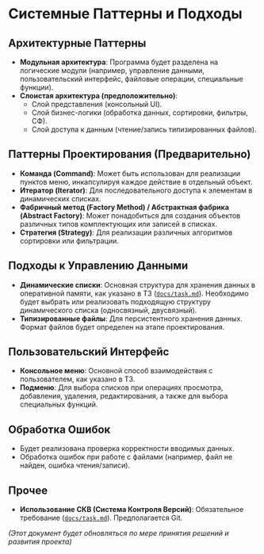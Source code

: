 # Системные Паттерны и Подходы

## Архитектурные Паттерны
- **Модульная архитектура**: Программа будет разделена на логические модули (например, управление данными, пользовательский интерфейс, файловые операции, специальные функции).
- **Слоистая архитектура (предположительно)**:
    - Слой представления (консольный UI).
    - Слой бизнес-логики (обработка данных, сортировки, фильтры, СФ).
    - Слой доступа к данным (чтение/запись типизированных файлов).

## Паттерны Проектирования (Предварительно)
- **Команда (Command)**: Может быть использован для реализации пунктов меню, инкапсулируя каждое действие в отдельный объект.
- **Итератор (Iterator)**: Для последовательного доступа к элементам в динамических списках.
- **Фабричный метод (Factory Method) / Абстрактная фабрика (Abstract Factory)**: Может понадобиться для создания объектов различных типов комплектующих или записей в списках.
- **Стратегия (Strategy)**: Для реализации различных алгоритмов сортировки или фильтрации.

## Подходы к Управлению Данными
- **Динамические списки**: Основная структура для хранения данных в оперативной памяти, как указано в ТЗ ([`docs/task.md`](../docs/task.md:1)). Необходимо будет выбрать или реализовать подходящую структуру динамического списка (односвязный, двусвязный).
- **Типизированные файлы**: Для персистентного хранения данных. Формат файлов будет определен на этапе проектирования.

## Пользовательский Интерфейс
- **Консольное меню**: Основной способ взаимодействия с пользователем, как указано в ТЗ.
- **Подменю**: Для выбора списков при операциях просмотра, добавления, удаления, редактирования, а также для выбора специальных функций.

## Обработка Ошибок
- Будет реализована проверка корректности вводимых данных.
- Обработка ошибок при работе с файлами (например, файл не найден, ошибка чтения/записи).

## Прочее
- **Использование СКВ (Система Контроля Версий)**: Обязательное требование ([`docs/task.md`](../docs/task.md:1)). Предполагается Git.

*(Этот документ будет обновляться по мере принятия решений и развития проекта)*
